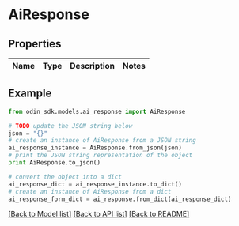 # AiResponse


## Properties

Name | Type | Description | Notes
------------ | ------------- | ------------- | -------------

## Example

```python
from odin_sdk.models.ai_response import AiResponse

# TODO update the JSON string below
json = "{}"
# create an instance of AiResponse from a JSON string
ai_response_instance = AiResponse.from_json(json)
# print the JSON string representation of the object
print AiResponse.to_json()

# convert the object into a dict
ai_response_dict = ai_response_instance.to_dict()
# create an instance of AiResponse from a dict
ai_response_form_dict = ai_response.from_dict(ai_response_dict)
```
[[Back to Model list]](../README.md#documentation-for-models) [[Back to API list]](../README.md#documentation-for-api-endpoints) [[Back to README]](../README.md)


